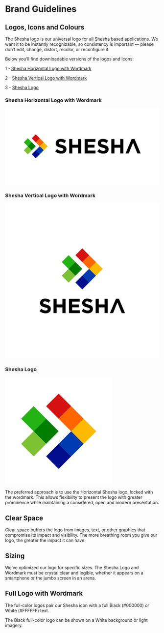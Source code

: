 # Brand Guidelines

## Logos, Icons and Colours

The Shesha logo is our universal logo for all Shesha based applications. We want it to be instantly recognizable, so consistency is important — please don’t edit, change, distort, recolor, or reconfigure it.

Below you’ll find downloadable versions of the logos and Icons:

1 - [Shesha Horizontal Logo with Wordmark](https://github.com/Boxfusion/shesha-docs/blob/main/docs/assets/SHESHA%20HORIZONTAL.png?raw=true)

2 - [Shesha Vertical Logo with Wordmark](https://github.com/Boxfusion/shesha-docs/blob/main/docs/assets/SHESHA%20VERTICAL.png?raw=true)

3 - [Shesha Logo](https://github.com/Boxfusion/shesha-docs/blob/main/docs/assets/SHESHA%20LOGO.png?raw=true)

### Shesha Horizontal Logo with Wordmark

![SHESHA%20HORIZONTAL screenshot](https://github.com/Boxfusion/shesha-docs/blob/main/docs/assets/SHESHA%20HORIZONTAL.png?raw=true)

### Shesha Vertical Logo with Wordmark

![SHESHA%20VERTICAL screenshot](https://github.com/Boxfusion/shesha-docs/blob/main/docs/assets/SHESHA%20VERTICAL.png?raw=true)

### Shesha Logo

![SHESHA%20LOGO screenshot](https://github.com/Boxfusion/shesha-docs/blob/main/docs/assets/SHESHA%20LOGO.png?raw=true)

The preferred approach is to use the Horizontal Shesha logo, locked with the wordmark. This allows flexibility to present the logo with greater prominence while maintaining a considered, open and modern presentation.

## Clear Space

Clear space buffers the logo from images, text, or other graphics that compromise its impact and visibility. The more breathing room you give our logo, the greater the impact it can have.

## Sizing

We’ve optimized our logo for specific sizes. The Shesha Logo and Wordmark must be crystal clear and legible, whether it appears on a smartphone or the jumbo screen in an arena.

## Full Logo with Wordmark

The full-color logos pair our Shesha icon with a full Black (#000000) or White (#FFFFFF) text.

The Black full-color logo can be shown on a White background or light imagery.
